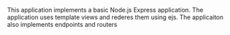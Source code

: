 This application implements a basic Node.js Express application. 
The application uses template views and rederes them using ejs. 
The applicaiton also implements endpoints and routers